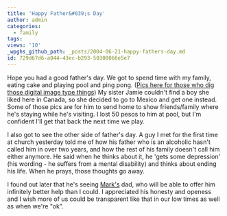 ```yaml
---
title: 'Happy Father&#039;s Day'
author: admin
categories:
  - family
tags: 
views: '10'
_wpghs_github_path: _posts/2004-06-21-happy-fathers-day.md
id: 729d67d6-a044-43ec-b293-50308066e5e7
---
```

<p>Hope you had a good father's day.  We got to spend time with my family, eating cake and playing pool and ping pong.  (<a href="http://chrisenns.isa-geek.com/gallery/Family">Pics here for those who dig those digital image type things</a>)  My sister Jamie couldn't find a boy she liked here in Canada, so she decided to go to Mexico and get one instead.  Some of those pics are for him to send home to show friends/family where he's staying while he's visiting.  I lost 50 pesos to him at pool, but I'm confident I'll get that back the next time we play.</p>
<p>I also got to see the other side of father's day.  A guy I met for the first time at church yesterday told me of how his father who is an alcoholic hasn't called him in over two years, and how the rest of his family doesn't call him either anymore.  He said when he thinks about it, he 'gets some depression' (his wording - he suffers from a mental disability) and thinks about ending his life.  When he prays, those thoughts go away.</p>
<p>I found out later that he's seeing <a href="http://duke.usask.ca/~che434/mark/">Mark's</a> dad, who will be able to offer him infinitely better help than I could.  I appreciated his honesty and openess and I wish more of us could be transparent like that in our low times as well as when we're "ok".</p>
